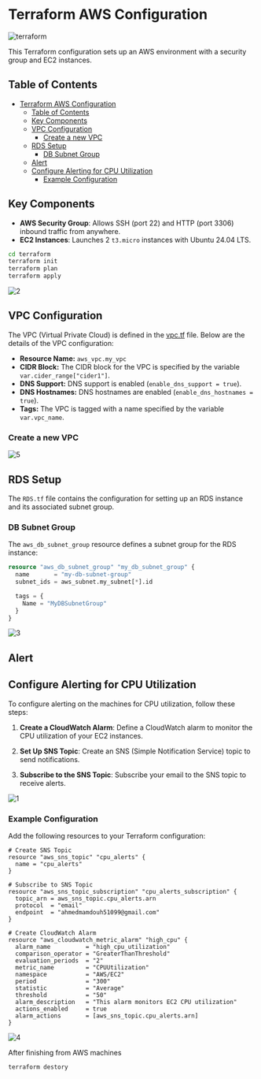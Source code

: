 # Terraform AWS Configuration

![terraform](https://github.com/user-attachments/assets/25f7ffe6-2f75-46b7-a1ec-8a5ba2ca0016)

This Terraform configuration sets up an AWS environment with a security group and EC2 instances.

## Table of Contents

- [Terraform AWS Configuration](#terraform-aws-configuration)
  - [Table of Contents](#table-of-contents)
  - [Key Components](#key-components)
  - [VPC Configuration](#vpc-configuration)
    - [Create a new VPC](#create-a-new-vpc)
  - [RDS Setup](#rds-setup)
    - [DB Subnet Group](#db-subnet-group)
  - [Alert](#alert)
  - [Configure Alerting for CPU Utilization](#configure-alerting-for-cpu-utilization)
    - [Example Configuration](#example-configuration)


## Key Components

- **AWS Security Group**: Allows SSH (port 22) and HTTP (port 3306) inbound traffic from anywhere.
- **EC2 Instances**: Launches 2 `t3.micro` instances with Ubuntu 24.04 LTS.

```bash
cd terraform
terraform init
terraform plan
terraform apply
```
![2](https://github.com/user-attachments/assets/e232e994-1da2-4e27-8b96-7d82ca95c4ba)

## VPC Configuration

The VPC (Virtual Private Cloud) is defined in the [vpc.tf](vpc.tf) file. Below are the details of the VPC configuration:

- **Resource Name:** `aws_vpc.my_vpc`
- **CIDR Block:** The CIDR block for the VPC is specified by the variable `var.cider_range["cider1"]`.
- **DNS Support:** DNS support is enabled (`enable_dns_support = true`).
- **DNS Hostnames:** DNS hostnames are enabled (`enable_dns_hostnames = true`).
- **Tags:** The VPC is tagged with a name specified by the variable `var.vpc_name`.

### Create a new VPC

![5](https://github.com/user-attachments/assets/e736d3b7-9570-4181-8e49-cc5ffb76a435)

## RDS Setup

The `RDS.tf` file contains the configuration for setting up an RDS instance and its associated subnet group.

### DB Subnet Group

The `aws_db_subnet_group` resource defines a subnet group for the RDS instance:

```terraform
resource "aws_db_subnet_group" "my_db_subnet_group" {
  name       = "my-db-subnet-group"
  subnet_ids = aws_subnet.my_subnet[*].id

  tags = {
    Name = "MyDBSubnetGroup"
  }
}
```

![3](https://github.com/user-attachments/assets/a6cb973a-946a-41f4-a5a4-89592ca171da)



## Alert
## Configure Alerting for CPU Utilization

To configure alerting on the machines for CPU utilization, follow these steps:

1. **Create a CloudWatch Alarm**: Define a CloudWatch alarm to monitor the CPU utilization of your EC2 instances.

2. **Set Up SNS Topic**: Create an SNS (Simple Notification Service) topic to send notifications.

3. **Subscribe to the SNS Topic**: Subscribe your email to the SNS topic to receive alerts.

![1](https://github.com/user-attachments/assets/a0211a6a-346e-4322-9d9e-d6ec1c32864c)


### Example Configuration

Add the following resources to your Terraform configuration:

```hcl
# Create SNS Topic
resource "aws_sns_topic" "cpu_alerts" {
  name = "cpu_alerts"
}

# Subscribe to SNS Topic
resource "aws_sns_topic_subscription" "cpu_alerts_subscription" {
  topic_arn = aws_sns_topic.cpu_alerts.arn
  protocol  = "email"
  endpoint  = "ahmedmamdouh51099@gmail.com"
}

# Create CloudWatch Alarm
resource "aws_cloudwatch_metric_alarm" "high_cpu" {
  alarm_name          = "high_cpu_utilization"
  comparison_operator = "GreaterThanThreshold"
  evaluation_periods  = "2"
  metric_name         = "CPUUtilization"
  namespace           = "AWS/EC2"
  period              = "300"
  statistic           = "Average"
  threshold           = "50"
  alarm_description   = "This alarm monitors EC2 CPU utilization"
  actions_enabled     = true
  alarm_actions       = [aws_sns_topic.cpu_alerts.arn]
}
```
![4](https://github.com/user-attachments/assets/de9a125f-5218-4120-86ee-604012b83e13)

After finishing from AWS machines
```bash
terraform destory
```